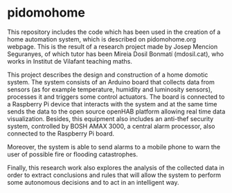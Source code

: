 # pidomohome
This repository includes the code which has been used in the creation of a home automation system, which is described on pidomohome.org webpage. This is the result of a research project made by Josep Mencion Seguranyes, of which tutor has been Mireia Dosil Bonmatí (mdosil.cat), who works in Institut de Vilafant teaching maths. 

This project describes the design and construction of a home domotic system. The system consists of an Arduino board that collects data from sensors (as for example temperature, humidity and luminosity sensors), processes it and triggers some control actuators. The board is connected to a Raspberry Pi device that interacts with the system and at the same time sends the data to the open source openHAB platform allowing real time data visualization. Besides, this equipment also includes an anti-thef security system, controlled by BOSH AMAX 3000, a central alarm processor, also connected to the Raspberry Pi board.

Moreover, the system is able to send alarms to a mobile phone to warn the user of possible fire or flooding catastrophes.

Finally, this research work also explores the analysis of the collected data in order to extract conclusions and rules that will allow the system to perform some autonomous decisions and to act in an intelligent way.
